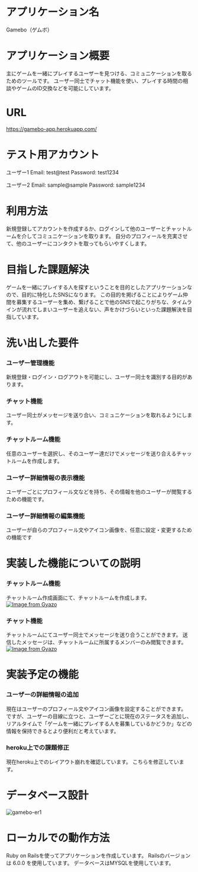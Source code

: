 # アプリケーション名
Gamebo（ゲムボ）

# アプリケーション概要
主にゲームを一緒にプレイするユーザーを見つける、コミュニケーションを取るためのツールです。
ユーザー同士でチャット機能を使い、プレイする時間の相談やゲームのID交換などを可能にしています。

# URL
https://gamebo-app.herokuapp.com/

# テスト用アカウント

ユーザー1
Email:     test@test
Password:  test1234

ユーザー2
Email:     sample@sample
Password:  sample1234

# 利用方法
新規登録してアカウントを作成するか、ログインして他のユーザーとチャットルームを介してコミュニケーションを取ります。
自分のプロフィールを充実させて、他のユーザーにコンタクトを取ってもらいやすくします。

# 目指した課題解決
ゲームを一緒にプレイする人を探すということを目的としたアプリケーションなので、目的に特化したSNSになります。
この目的を掲げることによりゲーム仲間を募集するユーザーを集め、繋げることで他のSNSで起こりがちな、タイムラインが流れてしまいユーザーを追えない、声をかけづらいといった課題解決を目指しています。

# 洗い出した要件

### ユーザー管理機能
新規登録・ログイン・ログアウトを可能にし、ユーザー同士を識別する目的があります。

### チャット機能
ユーザー同士がメッセージを送り合い、コミュニケーションを取れるようにします。

### チャットルーム機能
任意のユーザーを選択し、そのユーザー達だけでメッセージを送り合えるチャットルームを作成します。

### ユーザー詳細情報の表示機能
ユーザーごとにプロフィール文などを持ち、その情報を他のユーザーが閲覧するための機能です。

### ユーザー詳細情報の編集機能
ユーザーが自らのプロフィール文やアイコン画像を、任意に設定・変更するための機能です

# 実装した機能についての説明

### チャットルーム機能
チャットルーム作成画面にて、チャットルームを作成します。
[![Image from Gyazo](https://i.gyazo.com/0411578961a0dd4582258523edbfd60a.gif)](https://gyazo.com/0411578961a0dd4582258523edbfd60a)

### チャット機能
チャットルームにてユーザー同士でメッセージを送り合うことができます。
送信したメッセージは、チャットルームに所属するメンバーのみ閲覧できます。
[![Image from Gyazo](https://i.gyazo.com/0c5db2fb0ba713fa9a6ef9c381595e3a.gif)](https://gyazo.com/0c5db2fb0ba713fa9a6ef9c381595e3a)

# 実装予定の機能

### ユーザーの詳細情報の追加
現在はユーザーのプロフィール文やアイコン画像を設定することができます。
ですが、ユーザーの目線に立つと、ユーザーごとに現在のステータスを追加し、リアルタイムで「ゲームを一緒にプレイする人を募集しているかどうか」などの情報を保持できるとより便利だと考えています。

### heroku上での課題修正
現在heroku上でのレイアウト崩れを確認しています。
こちらを修正しています。

# データベース設計
![gamebo-er1](https://user-images.githubusercontent.com/78397875/112530814-3bcbae80-8dea-11eb-8fc4-fe6989a24ea0.png)

# ローカルでの動作方法
Ruby on Railsを使ってアプリケーションを作成しています。
Railsのバージョンは 6.0.0 を使用しています。
データベースはMYSQLを使用しています。